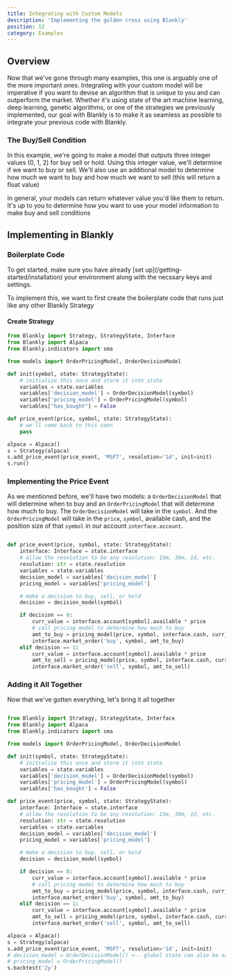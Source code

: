 ```yaml
---
title: Integrating with Custom Models
description: 'Implementing the golden cross using Blankly'
position: 12
category: Examples
---
```


## Overview

Now that we've gone through many examples, this one is arguably one of the more important ones. Integrating with your custom model will be imperative if you want to devise an algorithm that is unique to you and can outperform the market. Whether it's using state of the art machine learning, deep learning, genetic algorithms, or one of the strategies we previously implemented, our goal with Blankly is to make it as seamless as possible to integrate your previous code with Blankly. 

### The Buy/Sell Condition

In this example, we're going to make a model that outputs three integer values (0, 1, 2) for buy sell or hold. Using this integer value, we'll determine if we want to buy or sell. We'll also use an additional model to determine how much we want to buy and how much we want to sell (this will return a float value)

<alert type="info">
In general, your models can return whatever value you'd like them to return. It's up to you to determine how you want to use your model information to make buy and sell conditions
</alert>

## Implementing in Blankly

### Boilerplate Code

<alert>
To get started, make sure you have already [set up](/getting-started/installation) your environment along with the necssary keys and settings. 
</alert>

To implement this, we want to first create the boilerplate code that runs just like any other Blankly Strategy

#### Create Strategy

```python
from Blankly import Strategy, StrategyState, Interface
from Blankly import Alpaca
from Blankly.indicators import sma

from models import OrderPricingModel, OrderDecisionModel

def init(symbol, state: StrategyState):
    # initialize this once and store it into state
    variables = state.variables
    variables['decision_model'] = OrderDecisionModel(symbol)
    variables['pricing_model'] = OrderPricingModel(symbol)
    variables["has_bought"] = False

def price_event(price, symbol, state: StrategyState):
    # we'll come back to this soon
    pass

alpaca = Alpaca()
s = Strategy(alpaca)
s.add_price_event(price_event, 'MSFT', resolution='1d', init=init)
s.run()
```

### Implementing the Price Event

As we mentioned before, we'll have two models: a `OrderDecisionModel` that will determine when to buy and an `OrderPricingModel` that will determine how much to buy. The `OrderDecisionModel` will take in the `symbol`. And the `OrderPricingModel` will take in the `price`, `symbol`, available cash, and the position size of that `symbol` in our account `interface.account`.

```python

def price_event(price, symbol, state: StrategyState):
    interface: Interface = state.interface
    # allow the resolution to be any resolution: 15m, 30m, 1d, etc.
    resolution: str = state.resolution
    variables = state.variables
    decision_model = variables['decision_model']
    pricing_model = variables['pricing_model']

    # make a decision to buy, sell, or hold
    decision = decision_model(symbol)

    if decision == 0:
        curr_value = interface.account[symbol].available * price
        # call pricing model to determine how much to buy
        amt_to_buy = pricing_model(price, symbol, interface.cash, curr_value)
        interface.market_order('buy', symbol, amt_to_buy)
    elif decision == 1:
        curr_value = interface.account[symbol].available * price
        amt_to_sell = pricing_model(price, symbol, interface.cash, curr_value)
        interface.market_order('sell', symbol, amt_to_sell)
```

### Adding it All Together

Now that we've gotten everything, let's bring it all together

```python

from Blankly import Strategy, StrategyState, Interface
from Blankly import Alpaca
from Blankly.indicators import sma

from models import OrderPricingModel, OrderDecisionModel

def init(symbol, state: StrategyState):
    # initialize this once and store it into state
    variables = state.variables
    variables['decision_model'] = OrderDecisionModel(symbol)
    variables['pricing_model'] = OrderPricingModel(symbol)
    variables['has_bought'] = False

def price_event(price, symbol, state: StrategyState):
    interface: Interface = state.interface
    # allow the resolution to be any resolution: 15m, 30m, 1d, etc.
    resolution: str = state.resolution
    variables = state.variables
    decision_model = variables['decision_model']
    pricing_model = variables['pricing_model']

    # make a decision to buy, sell, or hold
    decision = decision_model(symbol)

    if decision == 0:
        curr_value = interface.account[symbol].available * price
        # call pricing model to determine how much to buy
        amt_to_buy = pricing_model(price, symbol, interface.cash, curr_value)
        interface.market_order('buy', symbol, amt_to_buy)
    elif decision == 1:
        curr_value = interface.account[symbol].available * price
        amt_to_sell = pricing_model(price, symbol, interface.cash, curr_value)
        interface.market_order('sell', symbol, amt_to_sell)

alpaca = Alpaca()
s = Strategy(alpaca)
s.add_price_event(price_event, 'MSFT', resolution='1d', init=init)
# decision_model = OrderDecisionModel() <-- global state can also be accessed in price event functions 
# pricing_model = OrderPricingModel()
s.backtest('2y')

```